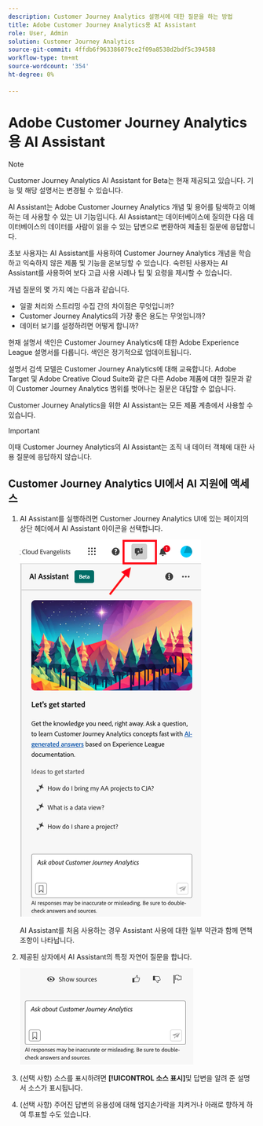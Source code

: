 ```yaml
---
description: Customer Journey Analytics 설명서에 대한 질문을 하는 방법
title: Adobe Customer Journey Analytics용 AI Assistant
role: User, Admin
solution: Customer Journey Analytics
source-git-commit: 4ffdb6f963386079ce2f09a8538d2bdf5c394588
workflow-type: tm+mt
source-wordcount: '354'
ht-degree: 0%

---
```



# Adobe Customer Journey Analytics용 AI Assistant

>[!NOTE]
>
>Customer Journey Analytics AI Assistant for Beta는 현재 제공되고 있습니다. 기능 및 해당 설명서는 변경될 수 있습니다.

AI Assistant는 Adobe Customer Journey Analytics 개념 및 용어를 탐색하고 이해하는 데 사용할 수 있는 UI 기능입니다. AI Assistant는 데이터베이스에 질의한 다음 데이터베이스의 데이터를 사람이 읽을 수 있는 답변으로 변환하여 제출된 질문에 응답합니다.

초보 사용자는 AI Assistant를 사용하여 Customer Journey Analytics 개념을 학습하고 익숙하지 않은 제품 및 기능을 온보딩할 수 있습니다. 숙련된 사용자는 AI Assistant를 사용하여 보다 고급 사용 사례나 팁 및 요령을 제시할 수 있습니다.

개념 질문의 몇 가지 예는 다음과 같습니다.

* 일괄 처리와 스트리밍 수집 간의 차이점은 무엇입니까?
* Customer Journey Analytics의 가장 좋은 용도는 무엇입니까?
* 데이터 보기를 설정하려면 어떻게 합니까?

현재 설명서 색인은 Customer Journey Analytics에 대한 Adobe Experience League 설명서를 다룹니다. 색인은 정기적으로 업데이트됩니다.

설명서 검색 모델은 Customer Journey Analytics에 대해 교육합니다. Adobe Target 및 Adobe Creative Cloud Suite와 같은 다른 Adobe 제품에 대한 질문과 같이 Customer Journey Analytics 범위를 벗어나는 질문은 대답할 수 없습니다.

Customer Journey Analytics을 위한 AI Assistant는 모든 제품 계층에서 사용할 수 있습니다.

>[!IMPORTANT]
>
>이때 Customer Journey Analytics의 AI Assistant는 조직 내 데이터 객체에 대한 사용 질문에 응답하지 않습니다.

## Customer Journey Analytics UI에서 AI 지원에 액세스

1. AI Assistant를 실행하려면 Customer Journey Analytics UI에 있는 페이지의 상단 헤더에서 AI Assistant 아이콘을 선택합니다.

   ![AI Assistant 아이콘](assets/ai-asst1.png)

   AI Assistant를 처음 사용하는 경우 Assistant 사용에 대한 일부 약관과 함께 면책조항이 나타납니다.

1. 제공된 상자에서 AI Assistant의 특정 자연어 질문을 합니다.

   ![질문 상자](assets/ai-asst2.png)

1. (선택 사항) 소스를 표시하려면 **[!UICONTROL 소스 표시]**&#x200B;및 답변을 알려 준 설명서 소스가 표시됩니다.

1. (선택 사항) 주어진 답변의 유용성에 대해 엄지손가락을 치켜거나 아래로 향하게 하여 투표할 수도 있습니다.